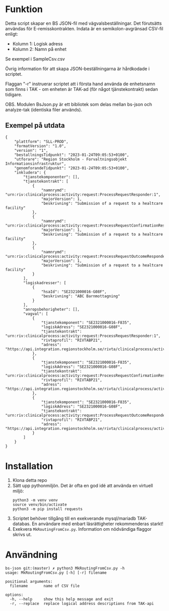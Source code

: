 # Funktion
Detta script skapar en BS JSON-fil med vägvalsbeställningar. Det förutsätts användas 
för E-remisskontrakten. Indata är en semikolon-avgränsad CSV-fil enligt:
* Kolumn 1: Logisk adress
* Kolumn 2: Namn på enhet

Se exempel i SampleCsv.csv

Övrig information för att skapa JSON-beställningarna är hårdkodade i scriptet.

Flaggan "-r" instruerar scriptet att i första hand använda de enhetsnamn som finns i TAK - om enheten är TAK-ad (för något tjänstekontrakt) sedan tidigare. 

OBS. Modulen BsJson.py är ett bibliotek som delas mellan bs-json och analyze-tak (identiska filer används).

## Exempel på utdata
```
{
    "plattform": "SLL-PROD",
    "formatVersion": "1.0",
    "version": "1",
    "bestallningsTidpunkt": "2023-01-24T09:05:53+0100",
    "utforare": "Region Stockholm - Forvaltningsobjekt Informationsinfrastruktur",
    "genomforandeTidpunkt": "2023-01-24T09:05:53+0100",
    "inkludera": {
        "tjanstekomponenter": [],
        "tjanstekontrakt": [
            {
                "namnrymd": "urn:riv:clinicalprocess:activity:request:ProcessRequestResponder:1",
                "majorVersion": 1,
                "beskrivning": "Submission of a request to a healtcare facility"
            },
            {
                "namnrymd": "urn:riv:clinicalprocess:activity:request:ProcessRequestConfirmationResponder:1",
                "majorVersion": 1,
                "beskrivning": "Submission of a request to a healtcare facility"
            },
            {
                "namnrymd": "urn:riv:clinicalprocess:activity:request:ProcessRequestOutcomeResponder:1",
                "majorVersion": 1,
                "beskrivning": "Submission of a request to a healtcare facility"
            }
        ],
        "logiskadresser": [
            {
                "hsaId": "SE2321000016-G08F",
                "beskrivning": "ABC Barnmottagning"
            }
        ],
        "anropsbehorigheter": [],
        "vagval": [
            {
                "tjanstekomponent": "SE2321000016-F835",
                "logiskAdress": "SE2321000016-G08F",
                "tjanstekontrakt": "urn:riv:clinicalprocess:activity:request:ProcessRequestResponder:1",
                "rivtaprofil": "RIVTABP21",
                "adress": "https://api.integration.regionstockholm.se/rivta/clinicalprocess/activity/request/ProcessRequest/1/rivtabp21"
            },
            {
                "tjanstekomponent": "SE2321000016-F835",
                "logiskAdress": "SE2321000016-G08F",
                "tjanstekontrakt": "urn:riv:clinicalprocess:activity:request:ProcessRequestConfirmationResponder:1",
                "rivtaprofil": "RIVTABP21",
                "adress": "https://api.integration.regionstockholm.se/rivta/clinicalprocess/activity/request/ProcessRequest/1/rivtabp21"
            },
            {
                "tjanstekomponent": "SE2321000016-F835",
                "logiskAdress": "SE2321000016-G08F",
                "tjanstekontrakt": "urn:riv:clinicalprocess:activity:request:ProcessRequestOutcomeResponder:1",
                "rivtaprofil": "RIVTABP21",
                "adress": "https://api.integration.regionstockholm.se/rivta/clinicalprocess/activity/request/ProcessRequest/1/rivtabp21"
            }
        ]
    }
}
```

# Installation
1. Klona detta repo
2. Sätt upp pythonmiljön. Det är ofta en god idé att använda en virtuell miljö:
    ```
   python3 -m venv venv
   source venv/bin/activate
   python3 -m pip install requests
   ```
3. Scriptet behöver tillgång till en exekverande mysql/mariadb TAK-databas. En användare med enbart läsrättigheter rekommenderas starkt! 
4. Exekvera `MkRoutingFromCsv.py`. Information om nödvändiga flaggor skrivs ut.
 
# Användning
```
bs-json git:(master) ✗ python3 MkRoutingFromCsv.py -h
usage: MkRoutingFromCsv.py [-h] [-r] filename

positional arguments:
  filename       name of CSV file

options:
  -h, --help     show this help message and exit
  -r, --replace  replace logical address descriptions from TAK-api
```